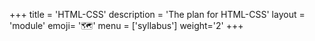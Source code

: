+++
title = 'HTML-CSS'
description = 'The plan for HTML-CSS'
layout = 'module'
emoji= '🗺️'
menu = ['syllabus']
weight='2'
+++

